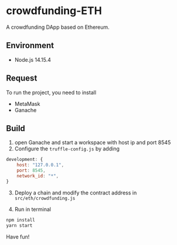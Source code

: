 # crowdfunding-ETH

A crowdfunding DApp based on Ethereum.

## Environment

- Node.js 14.15.4

## Request

To run the project, you need to install

- MetaMask
- Ganache


## Build

1. open Ganache and start a workspace with host ip and port 8545
2. Configure the `truffle-config.js` by adding

```javascript
development: {
	host: "127.0.0.1",
	port: 8545,
	network_id: "*",
}
```
3. Deploy a chain and modify the contract address in `src/eth/crowdfunding.js`

4. Run in terminal

```bash
npm install
yarn start
```

Have fun!